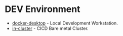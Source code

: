 # DEV Environment

* [docker-desktop](docker-desktop) - Local Development Workstation.
* [in-cluster](in-cluster) - CICD Bare metal Cluster.